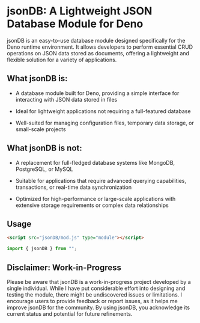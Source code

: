 # jsonDB: A Lightweight JSON Database Module for Deno

jsonDB is an easy-to-use database module designed specifically for the Deno runtime environment. It allows developers to perform essential CRUD operations on JSON data stored as documents, offering a lightweight and flexible solution for a variety of applications.

## What jsonDB is:

-   A database module built for Deno, providing a simple interface for interacting with JSON data stored in files

-   Ideal for lightweight applications not requiring a full-featured database

-   Well-suited for managing configuration files, temporary data storage, or small-scale projects

## What jsonDB is not:

-   A replacement for full-fledged database systems like MongoDB, PostgreSQL, or MySQL

-   Suitable for applications that require advanced querying capabilities, transactions, or real-time data synchronization

-   Optimized for high-performance or large-scale applications with extensive storage requirements or complex data relationships

## Usage

```html
<script src="jsonDB/mod.js" type="module"></script>
```

```js
import { jsonDB } from "";
```

## Disclaimer: Work-in-Progress

Please be aware that jsonDB is a work-in-progress project developed by a single individual. While I have put considerable effort into designing and testing the module, there might be undiscovered issues or limitations. I encourage users to provide feedback or report issues, as it helps me improve jsonDB for the community. By using jsonDB, you acknowledge its current status and potential for future refinements.
